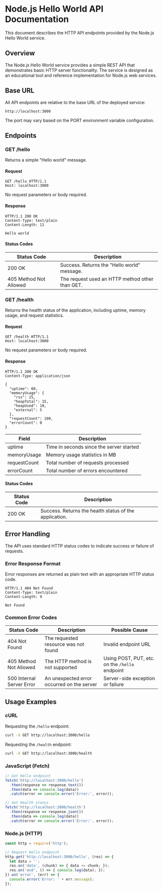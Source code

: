 # Node.js Hello World API Documentation

This document describes the HTTP API endpoints provided by the Node.js Hello World service.

## Overview

The Node.js Hello World service provides a simple REST API that demonstrates basic HTTP server functionality. The service is designed as an educational tool and reference implementation for Node.js web services.

## Base URL

All API endpoints are relative to the base URL of the deployed service:

```
http://localhost:3000
```

The port may vary based on the PORT environment variable configuration.

## Endpoints

### GET /hello

Returns a simple "Hello world" message.

#### Request

```
GET /hello HTTP/1.1
Host: localhost:3000
```

No request parameters or body required.

#### Response

```
HTTP/1.1 200 OK
Content-Type: text/plain
Content-Length: 11

Hello world
```

#### Status Codes

| Status Code | Description |
|-------------|-------------|
| 200 OK | Success. Returns the "Hello world" message. |
| 405 Method Not Allowed | The request used an HTTP method other than GET. |

### GET /health

Returns the health status of the application, including uptime, memory usage, and request statistics.

#### Request

```
GET /health HTTP/1.1
Host: localhost:3000
```

No request parameters or body required.

#### Response

```
HTTP/1.1 200 OK
Content-Type: application/json

{
  "uptime": 60,
  "memoryUsage": {
    "rss": 25,
    "heapTotal": 15,
    "heapUsed": 10,
    "external": 5
  },
  "requestCount": 100,
  "errorCount": 0
}
```

| Field | Description |
|-------|-------------|
| uptime | Time in seconds since the server started |
| memoryUsage | Memory usage statistics in MB |
| requestCount | Total number of requests processed |
| errorCount | Total number of errors encountered |

#### Status Codes

| Status Code | Description |
|-------------|-------------|
| 200 OK | Success. Returns the health status of the application. |

## Error Handling

The API uses standard HTTP status codes to indicate success or failure of requests.

### Error Response Format

Error responses are returned as plain text with an appropriate HTTP status code.

```
HTTP/1.1 404 Not Found
Content-Type: text/plain
Content-Length: 9

Not Found
```

### Common Error Codes

| Status Code | Description | Possible Cause |
|-------------|-------------|----------------|
| 404 Not Found | The requested resource was not found | Invalid endpoint URL |
| 405 Method Not Allowed | The HTTP method is not supported | Using POST, PUT, etc. on the `/hello` endpoint |
| 500 Internal Server Error | An unexpected error occurred on the server | Server-side exception or failure |

## Usage Examples

### cURL

Requesting the `/hello` endpoint:

```bash
curl -X GET http://localhost:3000/hello
```

Requesting the `/health` endpoint:

```bash
curl -X GET http://localhost:3000/health
```

### JavaScript (Fetch)

```javascript
// Get Hello endpoint
fetch('http://localhost:3000/hello')
  .then(response => response.text())
  .then(data => console.log(data))
  .catch(error => console.error('Error:', error));

// Get Health status
fetch('http://localhost:3000/health')
  .then(response => response.json())
  .then(data => console.log(data))
  .catch(error => console.error('Error:', error));
```

### Node.js (HTTP)

```javascript
const http = require('http');

// Request Hello endpoint
http.get('http://localhost:3000/hello', (res) => {
  let data = '';
  res.on('data', (chunk) => { data += chunk; });
  res.on('end', () => { console.log(data); });
}).on('error', (err) => {
  console.error('Error: ' + err.message);
});
```